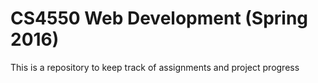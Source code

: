 # CS4550 Web Development (Spring 2016)
This is a repository to keep track of assignments and project progress